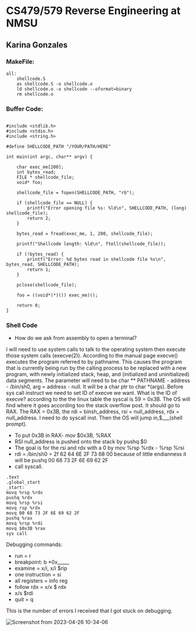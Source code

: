 # CS479/579 Reverse Engineering at NMSU
## Karina Gonzales
### MakeFile:
~~~
all: 
    shellcode.S
    as shellcode.S -o shellcode.o
    ld shellcode.o -o shellcode --oformat=binary
    rm shellcode.o
~~~

### Buffer Code:
~~~

#include <stdlib.h>
#include <stdio.h>
#include <string.h>

#define SHELLCODE_PATH "/YOUR/PATH/HERE"

int main(int argc, char** argv) {

    char exec_me[200];
    int bytes_read;
    FILE * shellcode_file;
    void* foo;

    shellcode_file = fopen(SHELLCODE_PATH, "rb");

    if (shellcode_file == NULL) {
        printf("Error opening file %s: %ld\n", SHELLCODE_PATH, (long) shellcode_file);
        return 2;
    }

    bytes_read = fread(exec_me, 1, 200, shellcode_file);

    printf("Shellcode length: %ld\n", ftell(shellcode_file));

    if (!bytes_read) {
        printf("Error: %d bytes read in shellcode file %s\n", bytes_read, SHELLCODE_PATH);
        return 1;
    }

    pclose(shellcode_file);

    foo = ((void*(*)()) exec_me)();

    return 0;
}
~~~

### Shell Code
- How do we ask from assembly to open a terminal?

I will need to use system calls to talk to the operating system then execute those system calls (execve(2)). According to the manual page execve() executes the program referred to by pathname. This causes the program that is currently being run by the calling process to be replaced with a new program, with newly initialized stack, heap, and (initialized and uninitialized) data segments. The parameter will need to be char ** PATHNAME - address - /bin/sh0, arg = address - null. It will be a char ptr to char *(args). Before sys call instruct we need to set ID of execve we want. What is the ID of execve? according to the the linux table the syscal is  59 = 0x3B.  The OS will find where it goes according too the stack overflow post. It should go to RAX.
The RAX = 0x3B, the rdi = binsh_address, rsi = null_address, rdx  = null_address. I need to do  syscall inst. Then the OS will jump in,$___(shell prompt). 

- To put 0x3B in RAX- mov  $0x3B, %RAX
- RSI null_address is pushed onto the stack by pushq $0
- The goal is for the rsi and rdx with a 0 by mov %rsp %rdx - %rsp %rsi
- rdi = /bin/sh0 = 2f 62 64 6E 2F 73 68 00 because of little endianness it will be pushq 00 68 73 2F 6E 69 62 2F
- call syscall.

~~~
.text
.global_start
_start:
movq %rsp %rdx
pushq %rdx
movq %rsp %rsi
movq rsp %rdx
movq 00 68 73 2F 6E 69 62 2F
pushq %rax
movq %rsp %rdi
movq $0x3B %rax
sys call
~~~

Debugging commands:
- run = r
- breakpoint: b *0x_____
- examine = x/i, x/i $rip
- one instruction = si
- all registers = info reg
- follow rdx = x/x $ rdx
- x/s $rdi
- quit = q

This is the number of errors I received that I got stuck on debugging.

![Screenshot from 2023-04-26 10-34-06](https://user-images.githubusercontent.com/111537927/234657179-56e3da45-3ad0-49ff-a45f-758ff2cfba51.png)

